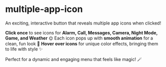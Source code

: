 # multiple-app-icon
An exciting, interactive button that reveals multiple app icons when clicked!

**Click once** to see icons for **Alarm, Call, Messages, Camera, Night Mode, Game, and Weather** 🌞
Each icon pops up with **smooth animation** for a clean, fun look 📱
**Hover over icons** for unique color effects, bringing them to life with style ✨

Perfect for a dynamic and engaging menu that feels like magic! 🪄
